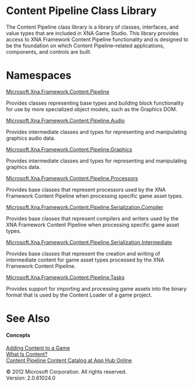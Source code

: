﻿

# Content Pipeline Class Library

The Content Pipeline class library is a library of classes, interfaces, and value types that are included in XNA Game Studio. This library provides access to XNA Framework Content Pipeline functionality and is designed to be the foundation on which Content Pipeline–related applications, components, and controls are built.

# Namespaces

[Microsoft.Xna.Framework.Content.Pipeline](N_Microsoft_Xna_Framework_Content_Pipeline.md)

Provides classes representing base types and building block functionality for use by more specialized object models, such as the Graphics DOM.

[Microsoft.Xna.Framework.Content.Pipeline.Audio](N_Microsoft_Xna_Framework_Content_Pipeline_Audio.md)

Provides intermediate classes and types for representing and manipulating graphics audio data.

[Microsoft.Xna.Framework.Content.Pipeline.Graphics](N_Microsoft_Xna_Framework_Content_Pipeline_Graphics.md)

Provides intermediate classes and types for representing and manipulating graphics data.

[Microsoft.Xna.Framework.Content.Pipeline.Processors](N_Microsoft_Xna_Framework_Content_Pipeline_Processors.md)

Provides base classes that represent processors used by the XNA Framework Content Pipeline when processing specific game asset types.

[Microsoft.Xna.Framework.Content.Pipeline.Serialization.Compiler](N_Microsoft_Xna_Framework_Content_Pipeline_Serialization_Compiler.md)

Provides base classes that represent compilers and writers used by the XNA Framework Content Pipeline when processing specific game asset types.

[Microsoft.Xna.Framework.Content.Pipeline.Serialization.Intermediate](N_Microsoft_Xna_Framework_Content_Pipeline_Serialization_Intermediate.md)

Provides base classes that represent the creation and writing of intermediate content for game asset types processed by the XNA Framework Content Pipeline.

[Microsoft.Xna.Framework.Content.Pipeline.Tasks](N_Microsoft_Xna_Framework_Content_Pipeline_Tasks.md)

Provides support for importing and processing game assets into the binary format that is used by the Content Loader of a game project.

# See Also

#### Concepts

[Adding Content to a Game](CP_TopLevel.md)  
[What Is Content?](CP_Overview.md)  
[Content Pipeline Content Catalog at App Hub Online](http://go.microsoft.com/fwlink/?LinkId=128876)  

© 2012 Microsoft Corporation. All rights reserved.  
Version: 2.0.61024.0